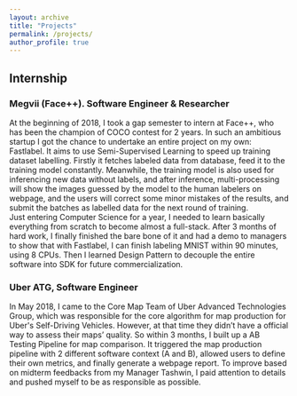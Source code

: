 ```yaml
---
layout: archive
title: "Projects"
permalink: /projects/
author_profile: true
---
```


## Internship
### Megvii (Face++). Software Engineer & Researcher
At the beginning of 2018, I took a gap semester to intern at Face++, who has been the champion of COCO contest for 2 years. In such an ambitious startup I got the chance to undertake an entire project on my own: Fastlabel. It aims to use Semi-Supervised Learning to speed up training dataset labelling. Firstly it fetches labeled data from database, feed it to the training model constantly. Meanwhile, the training model is also used for inferencing new data without labels, and after inference, multi-processing will show the images guessed by the model to the human labelers on webpage, and the users will correct some minor mistakes of the results, and submit the batches as labelled data for the next round of training. 
<br/>
Just entering Computer Science for a year, I needed to learn basically everything from scratch to become almost a full-stack. After 3 months of hard work, I finally finished the bare bone of it and had a demo to managers to show that with Fastlabel, I can finish labeling MNIST within 90 minutes, using 8 CPUs. Then I learned Design Pattern to decouple the entire software into SDK for future commercialization. 

### Uber ATG, Software Engineer
In May 2018, I came to the Core Map Team of Uber Advanced Technologies Group, which was responsible for the core algorithm for map production for Uber's Self-Driving Vehicles. However, at that time they didn’t have a official way to assess their maps’ quality. So within 3 months, I built up a AB Testing Pipeline for map comparison. It triggered the map production pipeline with 2 different software context (A and B), allowed users to define their own metrics, and finally generate a webpage report. To improve based on midterm feedbacks from my Manager Tashwin, I paid attention to details and pushed myself to be as responsible as possible.
